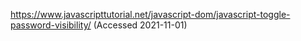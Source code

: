 https://www.javascripttutorial.net/javascript-dom/javascript-toggle-password-visibility/ (Accessed 2021-11-01)